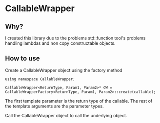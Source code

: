 # CallableWrapper
## Why?
I created this library due to the problems std::function tool's problems handling lambdas and non copy constructable objects.
## How to use
Create a CallableWrapper object using the factory method
```
using namespace CallableWrapper;

CallableWrapper<ReturnType, Param1, Param2>* CW = CallableWrapperFactory<ReturnType, Param1, Param2>::create(callable);
```
The first template parameter is the return type of the callable. The rest of the template arguments are the parameter types.

Call the CallableWrapper object to call the underlying object.
